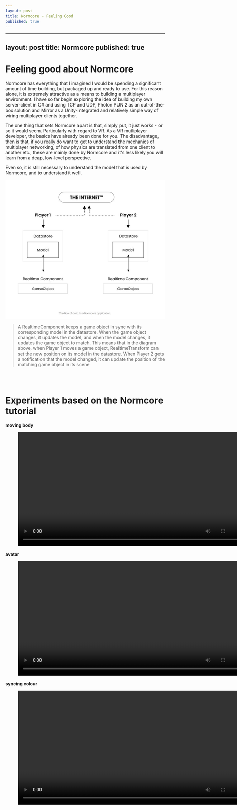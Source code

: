 ```yaml
---
layout: post
title: Normcore - Feeling Good
published: true
---
```

---
layout: post
title: Normcore
published: true
---

# Feeling good about Normcore

Normcore has everything that I imagined I would be spending a significant amount of time building, but packaged up and ready to use. For this reason alone, it is extremely attractive as a means to building a multiplayer environment. I have so far begin exploring the idea of building my own server-client in C# and using TCP and UDP, Photon PUN 2 as an out-of-the-box solution and Mirror as a Unity-integrated and relatively simple way of wiring multiplayer clients together.

The one thing that sets Normcore apart is that, simply put, it just works - or so it would seem. Particularly  with regard to VR. As a VR mutliplayer developer, the basics have already been done for you. The disadvantage, then is that, if you really do want to get to understand the mechanics of multiplayer networking, of how physics are translated from one client to another etc., these are mainly done by Normcore and it's less likely you will learn from a deap, low-level perspective.

Even so, it is still necessary to understand the model that is used by Normcore, and to understand it well. 

![Normcore data flow](\images\GAM750\normcore-flow-1.jpg)

>A RealtimeComponent keeps a game object in sync with its corresponding model in the datastore. When the game object changes, it updates the model, and when the model changes, it updates the game object to match. This means that in the diagram above, when Player 1 moves a game object, RealtimeTransform can set the new position on its model in the datastore. When Player 2 gets a notification that the model changed, it can update the position of the matching game object in its scene

<br><br>

# Experiments based on the Normcore tutorial 

**moving body**
<figure class="video_container">
  <video style="width:720px;" autoplay loop>
    <source src="\media\normcore-sync-movement.mp4" type="video/mp4">
    Woops! Your browser does not support the HTML5 video tag.
  </video>
</figure>

**avatar**
<figure class="video_container">
  <video style="width:720px;" autoplay loop>
    <source src="\media\normcore-sync-avatar.mp4" type="video/mp4">
    Woops! Your browser does not support the HTML5 video tag.
  </video>
</figure>

**syncing colour**
<figure class="video_container">
  <video style="width:720px;" autoplay loop>
    <source src="\media\normcore-sync-colour.mp4" type="video/mp4">
    Woops! Your browser does not support the HTML5 video tag.
  </video>
</figure>